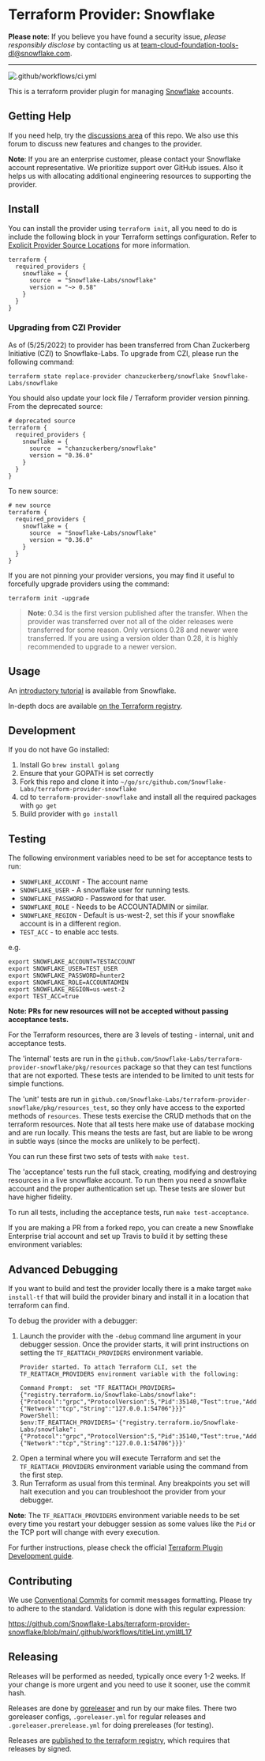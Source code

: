 # Terraform Provider: Snowflake

**Please note**: If you believe you have found a security issue, _please responsibly disclose_ by contacting us at [team-cloud-foundation-tools-dl@snowflake.com](mailto:team-cloud-foundation-tools-dl@snowflake.com).

----

![.github/workflows/ci.yml](https://github.com/Snowflake-Labs/terraform-provider-snowflake/workflows/.github/workflows/ci.yml/badge.svg)

This is a terraform provider plugin for managing [Snowflake](https://www.snowflake.com/) accounts.

## Getting Help

If you need help, try the [discussions area](https://github.com/Snowflake-Labs/terraform-provider-snowflake/discussions) of this repo. We also use this forum to discuss new features and changes to the provider.

**Note**: If you are an enterprise customer, please contact your Snowflake account representative. We prioritize support over GitHub issues. Also it helps us with allocating additional engineering resources to supporting the provider.

## Install

You can install the provider using `terraform init`, all you need to do is include the following block in your Terraform settings configuration. Refer to [Explicit Provider Source Locations](https://www.terraform.io/upgrade-guides/0-13.html#explicit-provider-source-locations) for more information.

```hcl
terraform {
  required_providers {
    snowflake = {
      source  = "Snowflake-Labs/snowflake"
      version = "~> 0.58"
    }
  }
}
```

### Upgrading from CZI Provider
As of (5/25/2022) to provider has been transferred from Chan Zuckerberg Initiative (CZI) to Snowflake-Labs. To upgrade from CZI, please run the following command:

```shell
terraform state replace-provider chanzuckerberg/snowflake Snowflake-Labs/snowflake
```

You should also update your lock file / Terraform provider version pinning. From the deprecated source:

```hcl
# deprecated source
terraform {
  required_providers {
    snowflake = {
      source  = "chanzuckerberg/snowflake"
      version = "0.36.0"
    }
  }
}
```

To new source:

```hcl
# new source
terraform {
  required_providers {
    snowflake = {
      source  = "Snowflake-Labs/snowflake"
      version = "0.36.0"
    }
  }
}
```

If you are not pinning your provider versions, you may find it useful to forcefully upgrade providers using the command: 
```
terraform init -upgrade
```

>**Note**:  0.34 is the first version published after the transfer. When the provider was transferred over not all of the older releases were transferred for some reason. Only versions 0.28 and newer were transferred. If you are using a version older than 0.28, it is highly recommended to upgrade to a newer version.

## Usage

An [introductory tutorial](https://guides.snowflake.com/guide/terraforming_snowflake/#0) is available from Snowflake.

In-depth docs are available [on the Terraform registry](https://registry.terraform.io/providers/Snowflake-Labs/snowflake/latest).

## Development

If you do not have Go installed:

1. Install Go `brew install golang`
2. Ensure that your GOPATH is set correctly
3. Fork this repo and clone it into `~/go/src/github.com/Snowflake-Labs/terraform-provider-snowflake`
4. cd to `terraform-provider-snowflake` and install all the required packages with `go get`
5. Build provider with `go install`

## Testing
The following environment variables need to be set for acceptance tests to run:
* `SNOWFLAKE_ACCOUNT` - The account name
* `SNOWFLAKE_USER` - A snowflake user for running tests.
* `SNOWFLAKE_PASSWORD` - Password for that user.
* `SNOWFLAKE_ROLE` - Needs to be ACCOUNTADMIN or similar.
* `SNOWFLAKE_REGION` - Default is us-west-2, set this if your snowflake account is in a different region.
* `TEST_ACC` - to enable acc tests.

e.g.

```
export SNOWFLAKE_ACCOUNT=TESTACCOUNT
export SNOWFLAKE_USER=TEST_USER
export SNOWFLAKE_PASSWORD=hunter2
export SNOWFLAKE_ROLE=ACCOUNTADMIN
export SNOWFLAKE_REGION=us-west-2
export TEST_ACC=true
```

**Note: PRs for new resources will not be accepted without passing acceptance tests.**

For the Terraform resources, there are 3 levels of testing - internal, unit and acceptance tests.

The 'internal' tests are run in the `github.com/Snowflake-Labs/terraform-provider-snowflake/pkg/resources` package so that they can test functions that are not exported. These tests are intended to be limited to unit tests for simple functions.

The 'unit' tests are run in  `github.com/Snowflake-Labs/terraform-provider-snowflake/pkg/resources_test`, so they only have access to the exported methods of `resources`. These tests exercise the CRUD methods that on the terraform resources. Note that all tests here make use of database mocking and are run locally. This means the tests are fast, but are liable to be wrong in subtle ways (since the mocks are unlikely to be perfect).

You can run these first two sets of tests with `make test`.

The 'acceptance' tests run the full stack, creating, modifying and destroying resources in a live snowflake account. To run them you need a snowflake account and the proper authentication set up. These tests are slower but have higher fidelity.

To run all tests, including the acceptance tests, run `make test-acceptance`.


If you are making a PR from a forked repo, you can create a new Snowflake Enterprise trial account and set up Travis to build it by setting these environment variables:

## Advanced Debugging
If you want to build and test the provider locally there is a make target `make install-tf` that will build the provider binary and install it in a location that terraform can find.

To debug the provider with a debugger:
1. Launch the provider with the `-debug` command line argument in your debugger session. Once the provider starts, it will print instructions on setting the `TF_REATTACH_PROVIDERS` environment variable.
   ```
   Provider started. To attach Terraform CLI, set the TF_REATTACH_PROVIDERS environment variable with the following:

   Command Prompt:	set "TF_REATTACH_PROVIDERS={"registry.terraform.io/Snowflake-Labs/snowflake":{"Protocol":"grpc","ProtocolVersion":5,"Pid":35140,"Test":true,"Addr": {"Network":"tcp","String":"127.0.0.1:54706"}}}"
   PowerShell:	$env:TF_REATTACH_PROVIDERS='{"registry.terraform.io/Snowflake-Labs/snowflake":{"Protocol":"grpc","ProtocolVersion":5,"Pid":35140,"Test":true,"Addr":{"Network":"tcp","String":"127.0.0.1:54706"}}}'
   ```
2. Open a terminal where you will execute Terraform and set the `TF_REATTACH_PROVIDERS` environment variable using the command from the first step.
3. Run Terraform as usual from this terminal. Any breakpoints you set will halt execution and you can troubleshoot the provider from your debugger.

**Note**: The `TF_REATTACH_PROVIDERS` environment variable needs to be set every time you restart your debugger session as some values like the `Pid` or the TCP port will change with every execution.

For further instructions, please check the official [Terraform Plugin Development guide](https://www.terraform.io/plugin/debugging#starting-a-provider-in-debug-mode).

## Contributing

We use [Conventional Commits](https://www.conventionalcommits.org/) for commit messages formatting. Please try to adhere to the standard.
Validation is done with this regular expression:

https://github.com/Snowflake-Labs/terraform-provider-snowflake/blob/main/.github/workflows/titleLint.yml#L17

## Releasing

Releases will be performed as needed, typically once every 1-2 weeks. If your change is more urgent and you need to use it sooner, use the commit hash.

Releases are done by [goreleaser](https://goreleaser.com/) and run by our make files. There two goreleaser configs, `.goreleaser.yml` for regular releases and `.goreleaser.prerelease.yml` for doing prereleases (for testing).

Releases are [published to the terraform registry](https://registry.terraform.io/providers/chanzuckerberg/snowflake/latest), which requires that releases by signed.
